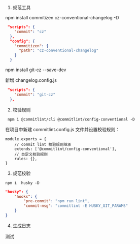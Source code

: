 1. 规范工具

npm install commitizen cz-conventional-changelog -D
```json
 "scripts": {
    "commit": "cz"
  },
  "config": {
    "commitizen": {
      "path": "cz-conventional-changelog"
    }
  }
```
npm install  git-cz --save-dev

新增 changelog.config.js

```json
 "scripts": {
    "commit": "git-cz"
  },
```
2. 校验规则

```
 npm i @commitlint/cli @commitlint/config-conventional -D
```
在项目中新建 commitlint.config.js 文件并设置校验规则：

```
module.exports = {
    // commit lint 校验规则继承
    extends: ['@commitlint/config-conventional'],
    // 自定义校验规则
    rules: {},
}
```
3. 规范校验

```
npm i  husky -D

```

```json
"husky": {
    "hooks": {
        "pre-commit": "npm run lint",
        "commit-msg": "commitlint -E HUSKY_GIT_PARAMS"
    }
}

```

4. 生成日志

测试
